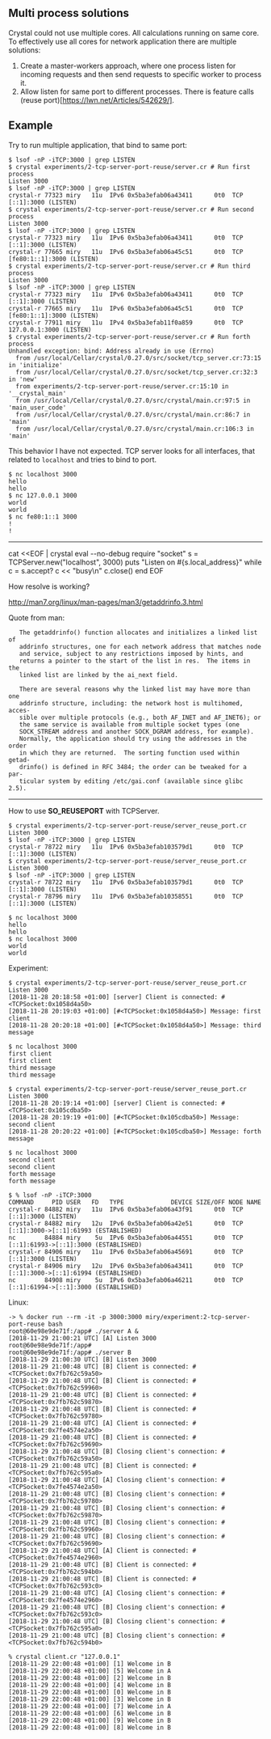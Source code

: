 ## Multi process solutions

Crystal could not use multiple cores. All calculations running on same core. To effectively use all cores for network application there are multiple solutions:
1. Create a master-workers approach, where one process listen for incoming requests and then send requests to specific worker to process it.
2. Allow listen for same port to different processes. There is feature calls (reuse port)[https://lwn.net/Articles/542629/].

## Example

Try to run multiple application, that bind to same port:

```shell
$ lsof -nP -iTCP:3000 | grep LISTEN
$ crystal experiments/2-tcp-server-port-reuse/server.cr # Run first process
Listen 3000
$ lsof -nP -iTCP:3000 | grep LISTEN
crystal-r 77323 miry   11u  IPv6 0x5ba3efab06a43411      0t0  TCP [::1]:3000 (LISTEN)
$ crystal experiments/2-tcp-server-port-reuse/server.cr # Run second process
Listen 3000
$ lsof -nP -iTCP:3000 | grep LISTEN
crystal-r 77323 miry   11u  IPv6 0x5ba3efab06a43411      0t0  TCP [::1]:3000 (LISTEN)
crystal-r 77665 miry   11u  IPv6 0x5ba3efab06a45c51      0t0  TCP [fe80:1::1]:3000 (LISTEN)
$ crystal experiments/2-tcp-server-port-reuse/server.cr # Run third process
Listen 3000
$ lsof -nP -iTCP:3000 | grep LISTEN
crystal-r 77323 miry   11u  IPv6 0x5ba3efab06a43411      0t0  TCP [::1]:3000 (LISTEN)
crystal-r 77665 miry   11u  IPv6 0x5ba3efab06a45c51      0t0  TCP [fe80:1::1]:3000 (LISTEN)
crystal-r 77911 miry   11u  IPv4 0x5ba3efab11f0a859      0t0  TCP 127.0.0.1:3000 (LISTEN)
$ crystal experiments/2-tcp-server-port-reuse/server.cr # Run forth process
Unhandled exception: bind: Address already in use (Errno)
  from /usr/local/Cellar/crystal/0.27.0/src/socket/tcp_server.cr:73:15 in 'initialize'
  from /usr/local/Cellar/crystal/0.27.0/src/socket/tcp_server.cr:32:3 in 'new'
  from experiments/2-tcp-server-port-reuse/server.cr:15:10 in '__crystal_main'
  from /usr/local/Cellar/crystal/0.27.0/src/crystal/main.cr:97:5 in 'main_user_code'
  from /usr/local/Cellar/crystal/0.27.0/src/crystal/main.cr:86:7 in 'main'
  from /usr/local/Cellar/crystal/0.27.0/src/crystal/main.cr:106:3 in 'main'
```

This behavior I have not expected.
TCP server looks for all interfaces,
that related to `localhost` and tries to bind to port.

```shell
$ nc localhost 3000
hello
hello
$ nc 127.0.0.1 3000
world
world
$ nc fe80:1::1 3000
!
!
```

----

cat <<EOF | crystal eval --no-debug
require "socket"
s = TCPServer.new("localhost", 3000)
puts "Listen on #{s.local_address}"
while c = s.accept?
   c << "busy\n"
   c.close()
end
EOF


How resolve is working?

http://man7.org/linux/man-pages/man3/getaddrinfo.3.html

Quote from man:

       The getaddrinfo() function allocates and initializes a linked list of
       addrinfo structures, one for each network address that matches node
       and service, subject to any restrictions imposed by hints, and
       returns a pointer to the start of the list in res.  The items in the
       linked list are linked by the ai_next field.

       There are several reasons why the linked list may have more than one
       addrinfo structure, including: the network host is multihomed, acces‐
       sible over multiple protocols (e.g., both AF_INET and AF_INET6); or
       the same service is available from multiple socket types (one
       SOCK_STREAM address and another SOCK_DGRAM address, for example).
       Normally, the application should try using the addresses in the order
       in which they are returned.  The sorting function used within getad‐
       drinfo() is defined in RFC 3484; the order can be tweaked for a par‐
       ticular system by editing /etc/gai.conf (available since glibc 2.5).

----

How to use **SO_REUSEPORT** with TCPServer.

```shell
$ crystal experiments/2-tcp-server-port-reuse/server_reuse_port.cr
Listen 3000
$ lsof -nP -iTCP:3000 | grep LISTEN
crystal-r 78722 miry   11u  IPv6 0x5ba3efab103579d1      0t0  TCP [::1]:3000 (LISTEN)
$ crystal experiments/2-tcp-server-port-reuse/server_reuse_port.cr
Listen 3000
$ lsof -nP -iTCP:3000 | grep LISTEN
crystal-r 78722 miry   11u  IPv6 0x5ba3efab103579d1      0t0  TCP [::1]:3000 (LISTEN)
crystal-r 78796 miry   11u  IPv6 0x5ba3efab10358551      0t0  TCP [::1]:3000 (LISTEN)
```

```shell
$ nc localhost 3000
hello
hello
$ nc localhost 3000
world
world
```


Experiment:

```
$ crystal experiments/2-tcp-server-port-reuse/server_reuse_port.cr
Listen 3000
[2018-11-28 20:18:58 +01:00] [server] Client is connected: #<TCPSocket:0x1058d4a50>
[2018-11-28 20:19:03 +01:00] [#<TCPSocket:0x1058d4a50>] Message: first client
[2018-11-28 20:20:18 +01:00] [#<TCPSocket:0x1058d4a50>] Message: third message

$ nc localhost 3000
first client
first client
third message
third message

$ crystal experiments/2-tcp-server-port-reuse/server_reuse_port.cr
Listen 3000
[2018-11-28 20:19:14 +01:00] [server] Client is connected: #<TCPSocket:0x105cdba50>
[2018-11-28 20:19:19 +01:00] [#<TCPSocket:0x105cdba50>] Message: second client
[2018-11-28 20:20:22 +01:00] [#<TCPSocket:0x105cdba50>] Message: forth message

$ nc localhost 3000
second client
second client
forth message
forth message

$ % lsof -nP -iTCP:3000
COMMAND     PID USER   FD   TYPE             DEVICE SIZE/OFF NODE NAME
crystal-r 84882 miry   11u  IPv6 0x5ba3efab06a43f91      0t0  TCP [::1]:3000 (LISTEN)
crystal-r 84882 miry   12u  IPv6 0x5ba3efab06a42e51      0t0  TCP [::1]:3000->[::1]:61993 (ESTABLISHED)
nc        84884 miry    5u  IPv6 0x5ba3efab06a44551      0t0  TCP [::1]:61993->[::1]:3000 (ESTABLISHED)
crystal-r 84906 miry   11u  IPv6 0x5ba3efab06a45691      0t0  TCP [::1]:3000 (LISTEN)
crystal-r 84906 miry   12u  IPv6 0x5ba3efab06a43411      0t0  TCP [::1]:3000->[::1]:61994 (ESTABLISHED)
nc        84908 miry    5u  IPv6 0x5ba3efab06a46211      0t0  TCP [::1]:61994->[::1]:3000 (ESTABLISHED)
```


Linux:

```
-> % docker run --rm -it -p 3000:3000 miry/experiment:2-tcp-server-port-reuse bash
root@60e98e9de71f:/app# ./server A &
[2018-11-29 21:00:21 UTC] [A] Listen 3000
root@60e98e9de71f:/app#
root@60e98e9de71f:/app# ./server B
[2018-11-29 21:00:30 UTC] [B] Listen 3000
[2018-11-29 21:00:48 UTC] [B] Client is connected: #<TCPSocket:0x7fb762c59a50>
[2018-11-29 21:00:48 UTC] [B] Client is connected: #<TCPSocket:0x7fb762c59960>
[2018-11-29 21:00:48 UTC] [B] Client is connected: #<TCPSocket:0x7fb762c59870>
[2018-11-29 21:00:48 UTC] [B] Client is connected: #<TCPSocket:0x7fb762c59780>
[2018-11-29 21:00:48 UTC] [A] Client is connected: #<TCPSocket:0x7fe4574e2a50>
[2018-11-29 21:00:48 UTC] [B] Client is connected: #<TCPSocket:0x7fb762c59690>
[2018-11-29 21:00:48 UTC] [B] Closing client's connection: #<TCPSocket:0x7fb762c59a50>
[2018-11-29 21:00:48 UTC] [B] Client is connected: #<TCPSocket:0x7fb762c595a0>
[2018-11-29 21:00:48 UTC] [A] Closing client's connection: #<TCPSocket:0x7fe4574e2a50>
[2018-11-29 21:00:48 UTC] [B] Closing client's connection: #<TCPSocket:0x7fb762c59780>
[2018-11-29 21:00:48 UTC] [B] Closing client's connection: #<TCPSocket:0x7fb762c59870>
[2018-11-29 21:00:48 UTC] [B] Closing client's connection: #<TCPSocket:0x7fb762c59960>
[2018-11-29 21:00:48 UTC] [B] Closing client's connection: #<TCPSocket:0x7fb762c59690>
[2018-11-29 21:00:48 UTC] [A] Client is connected: #<TCPSocket:0x7fe4574e2960>
[2018-11-29 21:00:48 UTC] [B] Client is connected: #<TCPSocket:0x7fb762c594b0>
[2018-11-29 21:00:48 UTC] [B] Client is connected: #<TCPSocket:0x7fb762c593c0>
[2018-11-29 21:00:48 UTC] [A] Closing client's connection: #<TCPSocket:0x7fe4574e2960>
[2018-11-29 21:00:48 UTC] [B] Closing client's connection: #<TCPSocket:0x7fb762c593c0>
[2018-11-29 21:00:48 UTC] [B] Closing client's connection: #<TCPSocket:0x7fb762c595a0>
[2018-11-29 21:00:48 UTC] [B] Closing client's connection: #<TCPSocket:0x7fb762c594b0>
```

```
% crystal client.cr "127.0.0.1"
[2018-11-29 22:00:48 +01:00] [1] Welcome in B
[2018-11-29 22:00:48 +01:00] [5] Welcome in A
[2018-11-29 22:00:48 +01:00] [2] Welcome in B
[2018-11-29 22:00:48 +01:00] [4] Welcome in B
[2018-11-29 22:00:48 +01:00] [0] Welcome in B
[2018-11-29 22:00:48 +01:00] [3] Welcome in B
[2018-11-29 22:00:48 +01:00] [7] Welcome in A
[2018-11-29 22:00:48 +01:00] [6] Welcome in B
[2018-11-29 22:00:48 +01:00] [9] Welcome in B
[2018-11-29 22:00:48 +01:00] [8] Welcome in B
```
